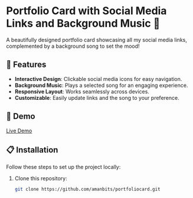 # Portfolio Card with Social Media Links and Background Music 🎵

A beautifully designed portfolio card showcasing all my social media links, complemented by a background song to set the mood!  

## 🌟 Features
- **Interactive Design**: Clickable social media icons for easy navigation.
- **Background Music**: Plays a selected song for an engaging experience.
- **Responsive Layout**: Works seamlessly across devices.
- **Customizable**: Easily update links and the song to your preference.

## 🚀 Demo
[Live Demo](https://www.mohammadaman.work.gd/)  


## 📋 Installation

Follow these steps to set up the project locally:

1. Clone this repository:
   ```bash
   git clone https://github.com/amanbits/portfoliocard.git
